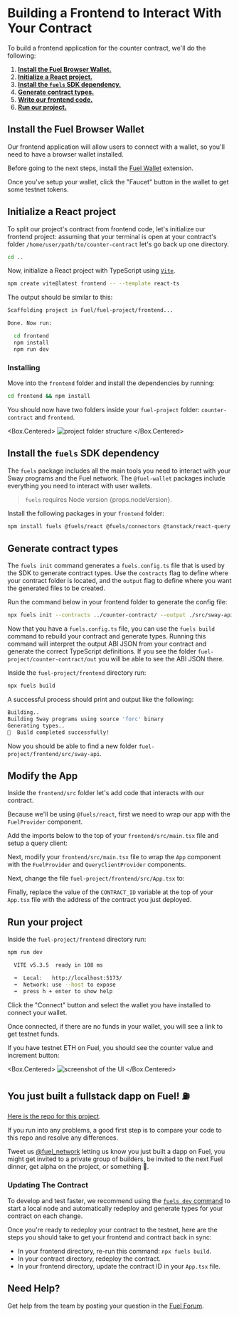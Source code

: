 
# Building a Frontend to Interact With Your Contract

To build a frontend application for the counter contract, we'll do the following:

1. [**Install the Fuel Browser Wallet.**](#install-the-fuel-browser-wallet)
2. [**Initialize a React project.**](#initialize-a-react-project)
3. [**Install the `fuels` SDK dependency.**](#install-the-fuels-sdk-dependency)
4. [**Generate contract types.**](#generate-contract-types)
5. [**Write our frontend code.**](#modify-the-app)
6. [**Run our project.**](#run-your-project)

## Install the Fuel Browser Wallet


Our frontend application will allow users to connect with a wallet, so you'll need to have a browser wallet installed.

Before going to the next steps, install the [Fuel Wallet](https://chromewebstore.google.com/detail/fuel-wallet/dldjpboieedgcmpkchcjcbijingjcgok) extension.

Once you've setup your wallet, click the "Faucet" button in the wallet to get some testnet tokens.


## Initialize a React project

To split our project's contract from frontend code, let's initialize our frontend project: assuming that your terminal is open at your contract's folder `/home/user/path/to/counter-contract` let's go back up one directory.

```sh
cd ..
```

Now, initialize a React project with TypeScript using [`Vite`](https://vitejs.dev/).



```sh
npm create vite@latest frontend -- --template react-ts
```

The output should be similar to this:

```sh
Scaffolding project in Fuel/fuel-project/frontend...

Done. Now run:

  cd frontend
  npm install
  npm run dev
```

### Installing

Move into the `frontend` folder and install the dependencies by running:



```sh
cd frontend && npm install
```

You should now have two folders inside your `fuel-project` folder: `counter-contract` and `frontend`.

<Box.Centered>
![project folder structure](/images/quickstart-folder-structure.png)
</Box.Centered>

## Install the `fuels` SDK dependency

The `fuels` package includes all the main tools you need to interact with your Sway programs and the Fuel network.
The `@fuel-wallet` packages include everything you need to interact with user wallets.

> `fuels` requires Node version {props.nodeVersion}.

Install the following packages in your `frontend` folder:



```sh
npm install fuels @fuels/react @fuels/connectors @tanstack/react-query
```

## Generate contract types

The `fuels init` command generates a `fuels.config.ts` file that is used by the SDK to generate contract types.
Use the `contracts` flag to define where your contract folder is located, and the `output` flag to define where you want the generated files to be created.

Run the command below in your frontend folder to generate the config file:



```sh
npx fuels init --contracts ../counter-contract/ --output ./src/sway-api
```

Now that you have a `fuels.config.ts` file, you can use the `fuels build` command to rebuild your contract and generate types.
Running this command will interpret the output ABI JSON from your contract and generate the correct TypeScript definitions.
If you see the folder `fuel-project/counter-contract/out` you will be able to see the ABI JSON there.

Inside the `fuel-project/frontend` directory run:



```sh
npx fuels build
```

A successful process should print and output like the following:

```sh
Building..
Building Sway programs using source 'forc' binary
Generating types..
🎉  Build completed successfully!
```

Now you should be able to find a new folder `fuel-project/frontend/src/sway-api`.

## Modify the App

Inside the `frontend/src` folder let's add code that interacts with our contract.

Because we'll be using `@fuels/react`, first we need to wrap our app with the `FuelProvider` component.

Add the imports below to the top of your `frontend/src/main.tsx` file and setup a query client:



<CodeImport
  file="../../examples/counter-dapp/frontend/src/main.tsx"
  lang="tsx"
  lineStart="5"
  lineEnd="10"
/>

Next, modify your `frontend/src/main.tsx` file to wrap the `App` component with the `FuelProvider` and `QueryClientProvider` components.



<CodeImport
  file="../../examples/counter-dapp/frontend/src/main.tsx"
  lang="tsx"
  lineStart="11"
  lineEnd="23"
/>

Next, change the file `fuel-project/frontend/src/App.tsx` to:



<CodeImport
  file="../../examples/counter-dapp/frontend/src/App.tsx"
  lang="tsx"
/>

Finally, replace the value of the `CONTRACT_ID` variable at the top of your `App.tsx` file with the address of the contract you just deployed.



## Run your project

Inside the `fuel-project/frontend` directory run:



```sh
npm run dev
```

```sh
  VITE v5.3.5  ready in 108 ms

  ➜  Local:   http://localhost:5173/
  ➜  Network: use --host to expose
  ➜  press h + enter to show help
```

Click the "Connect" button and select the wallet you have installed to connect your wallet.

Once connected, if there are no funds in your wallet, you will see a link to get testnet funds.

If you have testnet ETH on Fuel, you should see the counter value and increment button:

<Box.Centered>
![screenshot of the UI](/images/quickstart-frontend.png)
</Box.Centered>

## You just built a fullstack dapp on Fuel! ⛽

[Here is the repo for this project](https://github.com/FuelLabs/docs-hub/tree/master/docs/guides/examples/counter-dapp).

If you run into any problems, a good first step is to compare your code to this repo and resolve any differences.

Tweet us [@fuel_network](https://twitter.com/fuel_network) letting us know you just built a dapp on Fuel, you might get invited to a private group of builders, be invited to the next Fuel dinner, get alpha on the project, or something 👀.

### Updating The Contract

To develop and test faster, we recommend using the [`fuels dev` command](/docs/fuels-ts/fuels-cli) to start a local node and automatically redeploy and generate types for your contract on each change.

Once you're ready to redeploy your contract to the testnet, here are the steps you should take to get your frontend and contract back in sync:

- In your frontend directory, re-run this command: `npx fuels build`.
- In your contract directory, redeploy the contract.
- In your frontend directory, update the contract ID in your `App.tsx` file.

## Need Help?

Get help from the team by posting your question in the [Fuel Forum](https://forum.fuel.network/).
















